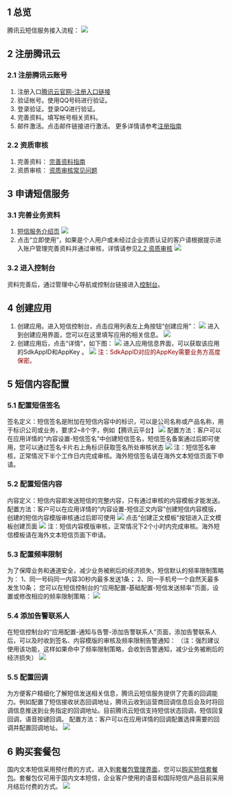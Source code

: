 ## 1 总览
腾讯云短信服务接入流程：
![](//mc.qcloudimg.com/static/img/54c5e0236d0a4185dc45b8052ff4a598/image.png)

## 2 注册腾讯云
### 2.1 注册腾讯云账号
1)	注册入口[腾讯云官网-注册入口链接](http://manage.qcloud.com/developerCenter/registUser.php)
2)	验证帐号。使用QQ号码进行验证。
3)	登录验证。登录QQ进行验证。
4)	完善资料。填写帐号相关资料。
5)	邮件激活。点击邮件链接进行激活。
更多详情请参考[注册指南](http://bbs.qcloud.com/thread-2378-1-1.html)
### 2.2 资质审核
1)	完善资料：
[完善资料指南](http://bbs.qcloud.com/forum.php?mod=viewthread&tid=2358&extra=page%3D1)
2)	资质审核：
[资质审核常见问题](http://bbs.qcloud.com/forum.php?mod=viewthread&tid=2364&extra=page%3D1)

## 3 申请短信服务
### 3.1 完善业务资料
1)	[短信服务介绍页](http://cloud.tencent.com/product/sms.html)
![](//mc.qcloudimg.com/static/img/f3d9037d726fd9d022943835feb502f4/image.png)
2)	点击“立即使用”，如果是个人用户或未经过企业资质认证的客户请根据提示进入账户管理完善资料并通过审核，详情请参见[2.2 资质审核](https://cloud.tencent.com/doc/product/382/%E6%8E%A5%E5%85%A5%E6%8C%87%E5%8D%97#2.2-.E8.B5.84.E8.B4.A8.E5.AE.A1.E6.A0.B8)
![](//mc.qcloudimg.com/static/img/0bf4ca3b61db958d5313a48b0c014399/image.png)
### 3.2 进入控制台
资料完善后，通过管理中心导航或控制台链接进入[控制台](http://console.cloud.tencent.com/sms)。

## 4 创建应用
1)	创建应用。进入短信控制台，点击应用列表左上角按钮“创建应用”：
![](//mc.qcloudimg.com/static/img/c996d30ff1ee445283abb063f146cb80/image.png)
进入到创建应用界面，您可以在这里填写应用的相关信息。
![](//mc.qcloudimg.com/static/img/521d83b2d63cd21d7d164e5d5c4b49cf/image.png)
2)	创建应用后，点击“详情”，如下图：
![](//mc.qcloudimg.com/static/img/7ade6588fcf75cb826373f5e98b78456/image.png)
进入应用信息界面，可以获取该应用的SdkAppID和AppKey 。
![](//mc.qcloudimg.com/static/img/08ef51c6f1768f1854ab89742873646d/image.png)
<font color=DarkRed>注：SdkAppID对应的AppKey需要业务方高度保密。</font>

## 5 短信内容配置
### 5.1	配置短信签名
签名定义：短信签名是附加在短信内容中的标识，可以是公司名称或产品名称，用于标识公司或业务，要求2~8个字，例如【腾讯云平台】
![](//mc.qcloudimg.com/static/img/96ab73f1b781c4f28db173548fd699cf/image.png)
配置方法：客户可以在应用详情的“内容设置-短信签名”中创建短信签名，短信签名备案通过后即可使用，您可以通过签名卡片右上角标识获取签名所处审核状态
![](//mc.qcloudimg.com/static/img/41e720ab75ae73623211a439546d7aaf/image.png)
注：短信签名审核，正常情况下半个工作日内完成审核。海外短信签名请在海外文本短信页面下申请。
### 5.2	配置短信内容
内容定义：短信内容即发送短信的完整内容，只有通过审核的内容模板才能发送。
配置方法：客户可以在应用详情的“内容设置-短信正文内容”创建短信内容模版，创建的短信内容模版审核通过后即可使用
![](//mc.qcloudimg.com/static/img/7d3e6b24db524f76a77b6120fe7d7447/image.png)
点击“创建正文模板”按钮进入正文模板创建页面
![](//mc.qcloudimg.com/static/img/a3c934e20e3bc453f9df57b7eafba991/image.png)
注：短信内容模版审核，正常情况下2个小时内完成审核。海外短信模板请在海外文本短信页面下申请。
### 5.3 配置频率限制
为了保障业务和通道安全，减少业务被刷后的经济损失，短信默认的频率限制策略为：
1、同一号码同一内容30秒内最多发送1条；
2、同一手机号一个自然天最多发生10条；
您可以在短信控制台的“应用配置-基础配置-短信发送频率”页面，设置或修改相应的频率限制策略：
![](//mc.qcloudimg.com/static/img/7ee8dd6892d2fbb59ffe8959279fa440/image.png)
### 5.4 添加告警联系人
在短信控制台的“应用配置-通知与告警-添加告警联系人”页面，添加告警联系人后，可以及时收到签名、内容模版的审核及频率限制告警通知：
（注：强烈建议使用该功能，这样如果命中了频率限制策略，会收到告警通知，减少业务被刷后的经济损失）
![](//mc.qcloudimg.com/static/img/eb48d970c482cd638c528e9f95e3ab24/image.png)
### 5.5 配置回调
为方便客户精细化了解短信发送相关信息，腾讯云短信服务提供了完善的回调能力。例如配置了短信接收状态回调地址，腾讯云收到运营商回调信息后会及时将回调信息推送到业务指定的回调地址。目前腾讯云短信支持短信状态回调，短信回复回调，语音按键回调。
配置方法：客户可以在应用详情的回调配置选择需要的回调并配置回调地址。
![](//mc.qcloudimg.com/static/img/1539d61a5f836da537dce10f458c6ea8/image.png)

## 6 购买套餐包
国内文本短信采用预付费的方式，进入到[套餐包管理界面](https://console.cloud.tencent.com/sms/packageList)，您可以[购买短信套餐包](https://buy.cloud.tencent.com/sms)。套餐包仅可用于国内文本短信，企业客户使用的语音和国际短信产品目前采用月结后付费的方式。
![](//mc.qcloudimg.com/static/img/ec6d3c61ad1b464b67b32aaab582f1dc/image.png)